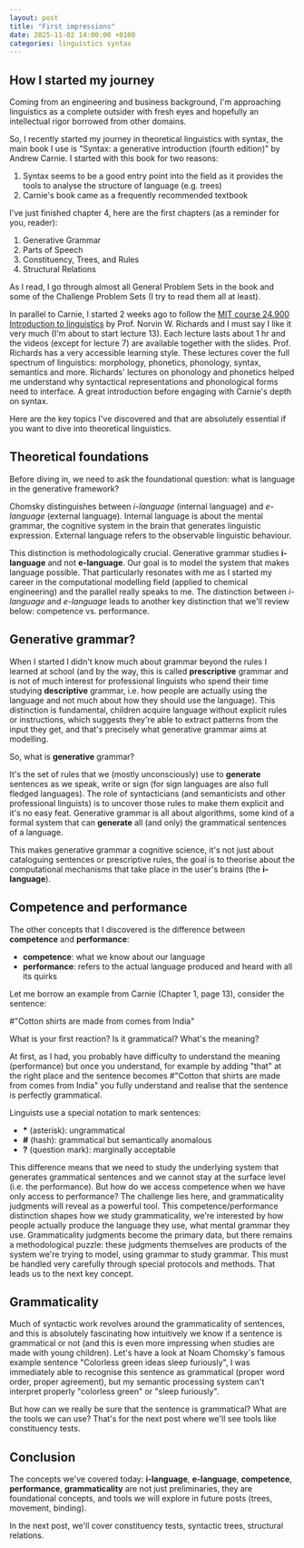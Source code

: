 ```yaml
---
layout: post
title: "First impressions"
date: 2025-11-02 14:00:00 +0100
categories: linguistics syntax
---
```


## How I started my journey

Coming from an engineering and business background, I'm approaching linguistics as a complete outsider with fresh eyes and hopefully an intellectual rigor borrowed from other domains.

So, I recently started my journey in theoretical linguistics with syntax, the main book I use is "Syntax: a generative introduction (fourth edition)" by Andrew Carnie. I started with this book for two reasons:

1. Syntax seems to be a good entry point into the field as it provides the tools to analyse the structure of language (e.g. trees)
2. Carnie's book came as a frequently recommended textbook

I've just finished chapter 4, here are the first chapters (as a reminder for you, reader):

1. Generative Grammar
2. Parts of Speech
3. Constituency, Trees, and Rules
4. Structural Relations

As I read, I go through almost all General Problem Sets in the book and some of the Challenge Problem Sets (I try to read them all at least).

In parallel to Carnie, I started 2 weeks ago to follow the [MIT course 24.900 Introduction to linguistics](https://ocw.mit.edu/courses/24-900-introduction-to-linguistics-spring-2022/) by Prof. Norvin W. Richards and I must say I like it very much (I'm about to start lecture 13). Each lecture lasts about 1 hr and the videos (except for lecture 7) are available together with the slides. Prof. Richards has a very accessible learning style. These lectures cover the full spectrum of linguistics: morphology, phonetics, phonology, syntax, semantics and more. Richards' lectures on phonology and phonetics helped me understand why syntactical representations and phonological forms need to interface. A great introduction before engaging with Carnie's depth on syntax.

Here are the key topics I've discovered and that are absolutely essential if you want to dive into theoretical linguistics.

## Theoretical foundations

Before diving in, we need to ask the foundational question: what is language in the generative framework?

Chomsky distinguishes between _i-language_ (internal language) and _e-language_ (external language). Internal language is about the mental grammar, the cognitive system in the brain that generates linguistic expression. External language refers to the observable linguistic behaviour.

This distinction is methodologically crucial. Generative grammar studies **i-language** and not **e-language**. Our goal is to model the system that makes language possible. That particularly resonates with me as I started my career in the computational modelling field (applied to chemical engineering) and the parallel really speaks to me. The distinction between _i-language_ and _e-language_ leads to another key distinction that we'll review below: competence vs. performance.

## Generative grammar?

When I started I didn't know much about grammar beyond the rules I learned at school (and by the way, this is called **prescriptive** grammar and is not of much interest for professional linguists who spend their time studying **descriptive** grammar, i.e. how people are actually using the language and not much about how they should use the language). This distinction is fundamental, children acquire language without explicit rules or instructions, which suggests they're able to extract patterns from the input they get, and that's precisely what generative grammar aims at modelling.

So, what is **generative** grammar?

It's the set of rules that we (mostly unconsciously) use to **generate** sentences as we speak, write or sign (for sign languages are also full fledged languages). The role of syntacticians (and semanticists and other professional linguists) is to uncover those rules to make them explicit and it's no easy feat.
Generative grammar is all about algorithms, some kind of a formal system that can **generate** all (and only) the grammatical sentences of a language.

This makes generative grammar a cognitive science, it's not just about cataloguing sentences or prescriptive rules, the goal is to theorise about the computational mechanisms that take place in the user's brains (the **i-language**).

## Competence and performance

The other concepts that I discovered is the difference between **competence** and **performance**:

- **competence**: what we know about our language
- **performance**: refers to the actual language produced and heard with all its quirks

Let me borrow an example from Carnie (Chapter 1, page 13), consider the sentence:

\#"Cotton shirts are made from comes from India"

What is your first reaction? Is it grammatical? What's the meaning?

At first, as I had, you probably have difficulty to understand the meaning (performance) but once you understand, for example by adding "that" at the right place and the sentence becomes #"Cotton that shirts are made from comes from India" you fully understand and realise that the sentence is perfectly grammatical.

Linguists use a special notation to mark sentences:

- **\*** (asterisk): ungrammatical
- **#** (hash): grammatical but semantically anomalous
- **?** (question mark): marginally acceptable

This difference means that we need to study the underlying system that generates grammatical sentences and we cannot stay at the surface level (i.e. the performance). But how do we access competence when we have only access to performance? The challenge lies here, and grammaticality judgments will reveal as a powerful tool. This competence/performance distinction shapes how we study grammaticality, we're interested by how people actually produce the language they use, what mental grammar they use.
Grammaticality judgments become the primary data, but there remains a methodological puzzle: these judgments themselves are products of the system we're trying to model, using grammar to study grammar. This must be handled very carefully through special protocols and methods.
That leads us to the next key concept.

## Grammaticality

Much of syntactic work revolves around the grammaticality of sentences, and this is absolutely fascinating how intuitively we know if a sentence is grammatical or not (and this is even more impressing when studies are made with young children). Let's have a look at Noam Chomsky's famous example sentence "Colorless green ideas sleep furiously", I was immediately able to recognise this sentence as grammatical (proper word order, proper agreement), but my semantic processing system can't interpret properly "colorless green" or "sleep furiously".

But how can we really be sure that the sentence is grammatical? What are the tools we can use? That's for the next post where we'll see tools like constituency tests.

## Conclusion

The concepts we've covered today: **i-language**, **e-language**, **competence**, **performance**, **grammaticality** are not just preliminaries, they are foundational concepts, and tools we will explore in future posts (trees, movement, binding).

In the next post, we'll cover constituency tests, syntactic trees, structural relations.

